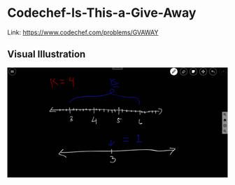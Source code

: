 # Codechef-Is-This-a-Give-Away
Link: https://www.codechef.com/problems/GVAWAY
## Visual Illustration
![](vis.png)
